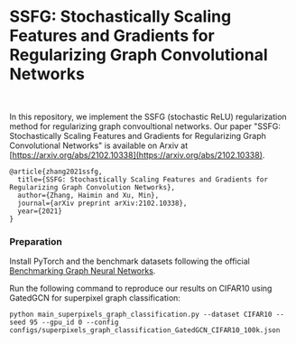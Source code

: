 # SSFG: Stochastically Scaling Features and Gradients for Regularizing Graph Convolutional Networks
<br>

In this repository,  we implement the SSFG (stochastic ReLU) regularization method for regularizing graph convoultional networks. Our paper "SSFG: Stochastically Scaling Features and Gradients for Regularizing Graph Convolutional Networks" is available on Arxiv at [https://arxiv.org/abs/2102.10338](https://arxiv.org/abs/2102.10338).

```
@article{zhang2021ssfg,
  title={SSFG: Stochastically Scaling Features and Gradients for Regularizing Graph Convolution Networks},
  author={Zhang, Haimin and Xu, Min},
  journal={arXiv preprint arXiv:2102.10338},
  year={2021}
}
```

### Preparation

Install PyTorch and the benchmark datasets following the official [Benchmarking Graph Neural Networks](https://github.com/graphdeeplearning/benchmarking-gnns).

Run the following command to reproduce our results on CIFAR10 using GatedGCN for superpixel graph classification:

```
python main_superpixels_graph_classification.py --dataset CIFAR10 --seed 95 --gpu_id 0 --config configs/superpixels_graph_classification_GatedGCN_CIFAR10_100k.json
```



